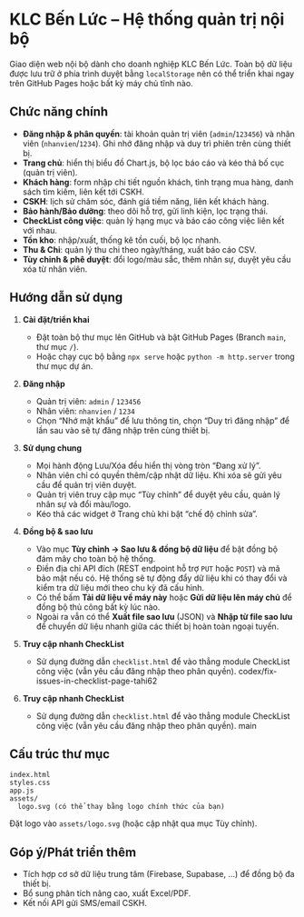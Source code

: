 # KLC Bến Lức – Hệ thống quản trị nội bộ

Giao diện web nội bộ dành cho doanh nghiệp KLC Bến Lức. Toàn bộ dữ liệu được lưu trữ ở phía trình duyệt bằng `localStorage` nên có thể triển khai ngay trên GitHub Pages hoặc bất kỳ máy chủ tĩnh nào.

## Chức năng chính

- **Đăng nhập & phân quyền**: tài khoản quản trị viên (`admin`/`123456`) và nhân viên (`nhanvien`/`1234`). Ghi nhớ đăng nhập và duy trì phiên trên cùng thiết bị.
- **Trang chủ**: hiển thị biểu đồ Chart.js, bộ lọc báo cáo và kéo thả bố cục (quản trị viên).
- **Khách hàng**: form nhập chi tiết nguồn khách, tình trạng mua hàng, danh sách tìm kiếm, liên kết tới CSKH.
- **CSKH**: lịch sử chăm sóc, đánh giá tiềm năng, liên kết khách hàng.
- **Bảo hành/Bảo dưỡng**: theo dõi hỗ trợ, gửi linh kiện, lọc trạng thái.
- **CheckList công việc**: quản lý hạng mục và báo cáo công việc liên kết với nhau.
- **Tồn kho**: nhập/xuất, thống kê tồn cuối, bộ lọc nhanh.
- **Thu & Chi**: quản lý thu chi theo ngày/tháng, xuất báo cáo CSV.
- **Tùy chỉnh & phê duyệt**: đổi logo/màu sắc, thêm nhân sự, duyệt yêu cầu xóa từ nhân viên.

## Hướng dẫn sử dụng

1. **Cài đặt/triển khai**
   - Đặt toàn bộ thư mục lên GitHub và bật GitHub Pages (Branch `main`, thư mục `/`).
   - Hoặc chạy cục bộ bằng `npx serve` hoặc `python -m http.server` trong thư mục dự án.

2. **Đăng nhập**
   - Quản trị viên: `admin` / `123456`
   - Nhân viên: `nhanvien` / `1234`
   - Chọn “Nhớ mật khẩu” để lưu thông tin, chọn “Duy trì đăng nhập” để lần sau vào sẽ tự đăng nhập trên cùng thiết bị.

3. **Sử dụng chung**
   - Mọi hành động Lưu/Xóa đều hiển thị vòng tròn “Đang xử lý”.
   - Nhân viên chỉ có quyền thêm/cập nhật dữ liệu. Khi xóa sẽ gửi yêu cầu để quản trị viên duyệt.
   - Quản trị viên truy cập mục “Tùy chỉnh” để duyệt yêu cầu, quản lý nhân sự và đổi màu/logo.
   - Kéo thả các widget ở Trang chủ khi bật “chế độ chỉnh sửa”.

4. **Đồng bộ & sao lưu**
   - Vào mục **Tùy chỉnh → Sao lưu & đồng bộ dữ liệu** để bật đồng bộ đám mây cho toàn bộ hệ thống.
   - Điền địa chỉ API đích (REST endpoint hỗ trợ `PUT` hoặc `POST`) và mã bảo mật nếu có. Hệ thống sẽ tự động đẩy dữ liệu khi có thay đổi và kiểm tra dữ liệu mới theo chu kỳ đã cấu hình.
   - Có thể bấm **Tải dữ liệu về máy này** hoặc **Gửi dữ liệu lên máy chủ** để đồng bộ thủ công bất kỳ lúc nào.
   - Ngoài ra vẫn có thể **Xuất file sao lưu** (JSON) và **Nhập từ file sao lưu** để chuyển dữ liệu nhanh giữa các thiết bị hoàn toàn ngoại tuyến.

5. **Truy cập nhanh CheckList**
   - Sử dụng đường dẫn `checklist.html` để vào thẳng module CheckList công việc (vẫn yêu cầu đăng nhập theo phân quyền).
 codex/fix-issues-in-checklist-page-tahi62


5. **Truy cập nhanh CheckList**
   - Sử dụng đường dẫn `checklist.html` để vào thẳng module CheckList công việc (vẫn yêu cầu đăng nhập theo phân quyền).
 main

## Cấu trúc thư mục

```
index.html
styles.css
app.js
assets/
  logo.svg (có thể thay bằng logo chính thức của bạn)
```

Đặt logo vào `assets/logo.svg` (hoặc cập nhật qua mục Tùy chỉnh).

## Góp ý/Phát triển thêm

- Tích hợp cơ sở dữ liệu trung tâm (Firebase, Supabase, …) để đồng bộ đa thiết bị.
- Bổ sung phân tích nâng cao, xuất Excel/PDF.
- Kết nối API gửi SMS/email CSKH.
